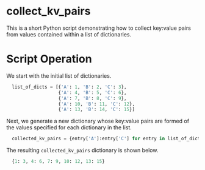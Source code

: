 # collect_kv_pairs

This is a short Python script demonstrating how to collect key:value pairs from values contained within a list of dictionaries.

# Script Operation

We start with the initial list of dictionaries.
```python
  list_of_dicts = [{'A': 1, 'B': 2, 'C': 3}, 
                   {'A': 4, 'B': 5, 'C': 6},
                   {'A': 7, 'B': 8, 'C': 9},
                   {'A': 10, 'B': 11, 'C': 12},
                   {'A': 13, 'B': 14, 'C': 15}]
```
Next, we generate a new dictionary whose key:value pairs are formed of the values specified for each dictionary in the list.
```python
  collected_kv_pairs = {entry['A']:entry['C'] for entry in list_of_dicts}
```
The resulting `collected_kv_pairs` dictionary is shown below.
```python
  {1: 3, 4: 6, 7: 9, 10: 12, 13: 15}
```

